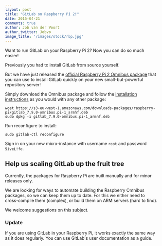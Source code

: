 ```yaml
---
layout: post
title: "GitLab on Raspberry Pi 2!"
date: 2015-04-21
comments: true
author: Job van der Voort
author_twitter: Jobvo
image_title: '/images/stock/rbp.jpg'
---
```


Want to run GitLab on your Raspberry Pi 2?
Now you can do so much easier!

Previously you had to install GitLab from source yourself.

But we have just released the [official Raspberry Pi 2 Omnibus package](/installation/#other-methods)
that you can use to install GitLab quickly on your new small-but-powerful
repository server!

Simply download the Omnibus package and follow the [installation instructions](/downloads) as you
would with any other package:

```
wget https://s3-eu-west-1.amazonaws.com/downloads-packages/raspberry-pi/gitlab_7.9.0-omnibus.pi-1_armhf.deb
sudo dpkg -i gitlab_7.9.0-omnibus.pi-1_armhf.deb
```

Run reconfigure to install:

```
sudo gitlab-ctl reconfigure
```

Sign in on your new micro-instance with username `root` and password `5iveL!fe`.

<!-- more -->

## Help us scaling GitLab up the fruit tree

Currently, the packages for Raspberry Pi are built manually and for minor
releases only.

We are looking for ways to automate building the Raspberry Omnibus packages,
so we can keep them up to date. For this we either need to cross-compile them (complex),
or build them on ARM servers (hard to find).

We welcome suggestions on this subject.

### Update

If you are using GitLab in your Raspberry Pi, it works exactly the same way as it does regularly. You can use GitLab's user documentation as a guide. 